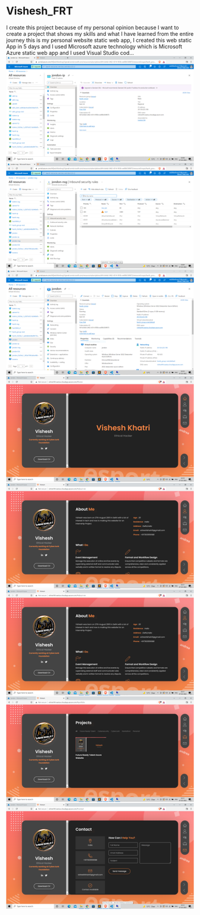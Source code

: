 # Vishesh_FRT
I create this project because of my personal opinion because I want to create a project that shows my skills and what I have learned from the entire journey this is my personal website static web app, I created this web static App in 5 days and I used Microsoft azure technology which is Microsoft Azure static web app and I used Visual Studio cod…
<img  src="frt1.png">
<img  src="frt2.png">
<img  src="frt3.png">
<img  src="frt4.png">
<img  src="frt5.png">
<img  src="frt6.png">
<img  src="frt7.png">
<img  src="frt8.png">

